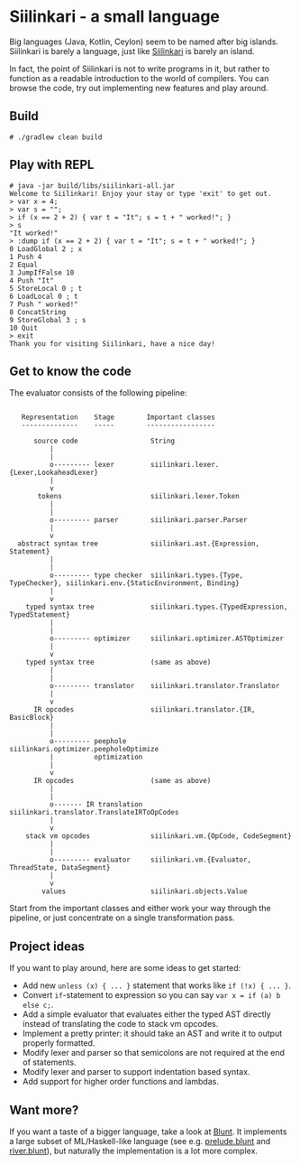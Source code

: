 # Siilinkari - a small language

Big languages (Java, Kotlin, Ceylon) seem to be named after big islands. Siilinkari is barely
a language, just like [Siilinkari](https://goo.gl/maps/zg4SnA5Ydym) is barely an island.

In fact, the point of Siilinkari is not to write programs in it, but rather to function as a readable
introduction to the world of compilers. You can browse the code, try out implementing new features
and play around.

## Build

```
# ./gradlew clean build
```

## Play with REPL

```
# java -jar build/libs/siilinkari-all.jar
Welcome to Siilinkari! Enjoy your stay or type 'exit' to get out.
> var x = 4;
> var s = "";
> if (x == 2 + 2) { var t = "It"; s = t + " worked!"; }
> s
"It worked!"
> :dump if (x == 2 + 2) { var t = "It"; s = t + " worked!"; }
0 LoadGlobal 2 ; x
1 Push 4
2 Equal
3 JumpIfFalse 10
4 Push "It"
5 StoreLocal 0 ; t
6 LoadLocal 0 ; t
7 Push " worked!"
8 ConcatString
9 StoreGlobal 3 ; s
10 Quit
> exit
Thank you for visiting Siilinkari, have a nice day!
```

## Get to know the code

The evaluator consists of the following pipeline:

```

   Representation    Stage        Important classes
   --------------    -----        -----------------

      source code                  String
          |
          |
          o--------- lexer         siilinkari.lexer.{Lexer,LookaheadLexer}
          |
          v
       tokens                      siilinkari.lexer.Token
          |
          |
          o--------- parser        siilinkari.parser.Parser
          |
          v
  abstract syntax tree             siilinkari.ast.{Expression, Statement}
          |
          |
          o--------- type checker  siilinkari.types.{Type, TypeChecker}, siilinkari.env.{StaticEnvironment, Binding}
          |
          v
    typed syntax tree              siilinkari.types.{TypedExpression, TypedStatement}
          |
          |
          o--------- optimizer     siilinkari.optimizer.ASTOptimizer
          |
          v
    typed syntax tree              (same as above)
          |
          |
          o--------- translator    siilinkari.translator.Translator
          |
          v          
      IR opcodes                   siilinkari.translator.{IR, BasicBlock}
          |
          |
          o--------- peephole      siilinkari.optimizer.peepholeOptimize
          |          optimization
          |  
          v          
      IR opcodes                   (same as above)
          |
          |
          o------- IR translation  siilinkari.translator.TranslateIRToOpCodes
          |  
          v          
    stack vm opcodes               siilinkari.vm.{OpCode, CodeSegment}
          |
          |
          o--------- evaluator     siilinkari.vm.{Evaluator, ThreadState, DataSegment}
          |
          v
        values                     siilinkari.objects.Value

```

Start from the important classes and either work your way through the pipeline, or just concentrate
on a single transformation pass.

## Project ideas

If you want to play around, here are some ideas to get started:

- Add new `unless (x) { ... }` statement that works like `if (!x) { ... }`.
- Convert `if`-statement to expression so you can say `var x = if (a) b else c;`.
- Add a simple evaluator that evaluates either the typed AST directly instead of translating the code
  to stack vm opcodes.
- Implement a pretty printer: it should take an AST and write it to output properly formatted.
- Modify lexer and parser so that semicolons are not required at the end of statements.
- Modify lexer and parser to support indentation based syntax.
- Add support for higher order functions and lambdas.

## Want more?

If you want a taste of a bigger language, take a look at [Blunt](https://bitbucket.org/komu/blunt).
It implements a large subset of ML/Haskell-like language (see e.g. [prelude.blunt](https://bitbucket.org/komu/blunt/src/f8a14979a743c4f06c85cffeee876111f2ac91ab/src/main/resources/prelude.blunt?at=master&fileviewer=file-view-default)
and [river.blunt](https://bitbucket.org/komu/blunt/src/f8a14979a743c4f06c85cffeee876111f2ac91ab/src/main/resources/river.blunt?at=master&fileviewer=file-view-default)), but naturally the implementation is a lot
more complex.
